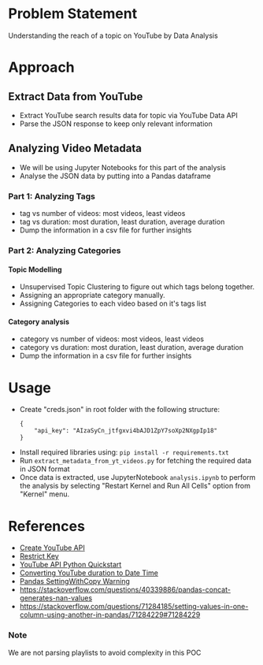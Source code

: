 # Problem Statement
Understanding the reach of a topic on YouTube by Data Analysis

# Approach

## Extract Data from YouTube
- Extract YouTube search results data for topic via YouTube Data API
- Parse the JSON response to keep only relevant information

## Analyzing Video Metadata
- We will be using Jupyter Notebooks for this part of the analysis
- Analyse the JSON data by putting into a Pandas dataframe

### Part 1: Analyzing Tags
- tag vs number of videos: most videos, least videos
- tag vs duration: most duration, least duration, average duration
- Dump the information in a csv file for further insights

### Part 2: Analyzing Categories

#### Topic Modelling 
- Unsupervised Topic Clustering to figure out which tags belong together. 
- Assigning an appropriate category manually.
- Assigning Categories to each video based on it's tags list

#### Category analysis
- category vs number of videos: most videos, least videos
- category vs duration: most duration, least duration, average duration
- Dump the information in a csv file for further insights

# Usage
- Create "creds.json" in root folder with the following structure:
  ```
  {
      "api_key": "AIzaSyCn_jtfgxvi4bAJD1ZpY7soXp2NXgpIp18"
  }
  ```
- Install required libraries using: `pip install -r requirements.txt`
- Run `extract_metadata_from_yt_videos.py` for fetching the required data in JSON format
- Once data is extracted, use JupyterNotebook `analysis.ipynb` to perform the analysis by selecting "Restart Kernel and Run All Cells" option from "Kernel" menu.


# References
- [Create YouTube API](https://console.developers.google.com/marketplace/product/google/youtube.googleapis.com?q=search&referrer=search)
- [Restrict Key](https://console.developers.google.com/apis/credentials/key/53c0f5a0-1b8f-4c80-b44c-dac0d30a507e?project=folkloric-air-327006)
- [YouTube API Python Quickstart](https://developers.google.com/youtube/v3/quickstart/python)
- [Converting YouTube duration to Date Time](https://stackoverflow.com/a/16743442)
- [Pandas SettingWithCopy Warning](https://pandas.pydata.org/pandas-docs/stable/user_guide/indexing.html#returning-a-view-versus-a-copy)
- https://stackoverflow.com/questions/40339886/pandas-concat-generates-nan-values
- https://stackoverflow.com/questions/71284185/setting-values-in-one-column-using-another-in-pandas/71284229#71284229

### Note
We are not parsing playlists to avoid complexity in this POC
